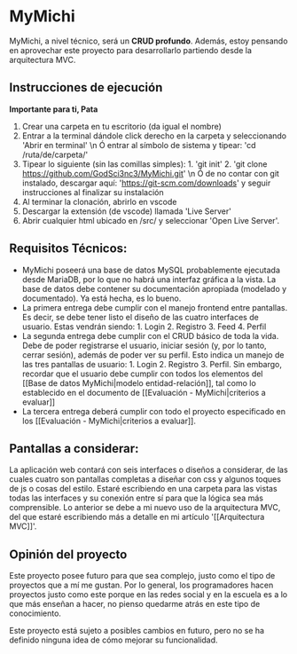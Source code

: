 # MyMichi
MyMichi, a nivel técnico, será un **CRUD profundo**. Además, estoy pensando en aprovechar este proyecto para desarrollarlo partiendo desde la arquitectura MVC.

## Instrucciones de ejecución 
**Importante para ti, Pata**
1. Crear una carpeta en tu escritorio (da igual el nombre)
2. Entrar a la terminal dándole click derecho en la carpeta y seleccionando 'Abrir en terminal' \n Ó entrar al símbolo de sistema y tipear: 'cd /ruta/de/carpeta/'
3. Tipear lo siguiente (sin las comillas simples): 1. 'git init' 2. 'git clone https://github.com/GodSci3nc3/MyMichi.git' \n Ó de no contar con git instalado, descargar aquí: 'https://git-scm.com/downloads' y seguir instrucciones al finalizar su instalación
4. Al terminar la clonación, abrirlo en vscode
5. Descargar la extensión (de vscode) llamada 'Live Server'
6. Abrir cualquier html ubicado en /src/ y seleccionar 'Open Live Server'.

## Requisitos Técnicos:
- MyMichi poseerá una base de datos MySQL probablemente ejecutada desde MariaDB, por lo que no habrá una interfaz gráfica a la vista. La base de datos debe contener su documentación apropiada (modelado y documentado). Ya está hecha, es lo bueno. 
- La primera entrega debe cumplir con el manejo frontend entre pantallas. Es decir, se debe tener listo el diseño de las cuatro interfaces de usuario. Estas vendrán siendo: 1. Login 2. Registro 3. Feed 4. Perfil
- La segunda entrega debe cumplir con el CRUD básico de toda la vida. Debe de poder registrarse el usuario, iniciar sesión (y, por lo tanto, cerrar sesión), además de poder ver su perfil. Esto indica un manejo de las tres pantallas de usuario: 1. Login 2. Registro 3. Perfil. Sin embargo, recordar que el usuario debe cumplir con todos los elementos del [[Base de datos MyMichi|modelo entidad-relación]], tal como lo establecido en el documento de [[Evaluación - MyMichi|criterios a evaluar]]
- La tercera entrega deberá cumplir con todo el proyecto especificado en los [[Evaluación - MyMichi|criterios a evaluar]]. 


## Pantallas a considerar:
La aplicación web contará con seis interfaces o diseños a considerar, de las cuales cuatro son pantallas completas a diseñar con css y algunos toques de js o cosas del estilo.
Estaré escribiendo en una carpeta para las vistas todas las interfaces y su conexión entre sí para que la lógica sea más comprensible. Lo anterior se debe a mi nuevo uso de la arquitectura MVC, del que estaré escribiendo más a detalle en mi artículo '[[Arquitectura MVC]]'. 

## Opinión del proyecto
Este proyecto posee futuro para que sea complejo, justo como el tipo de proyectos que a mí me gustan. Por lo general, los programadores hacen proyectos justo como este porque en las redes social y en la escuela es a lo que más enseñan a hacer, no pienso quedarme atrás en este tipo de conocimiento. 

Este proyecto está sujeto a posibles cambios en futuro, pero no se ha definido ninguna idea de cómo mejorar su funcionalidad. 
